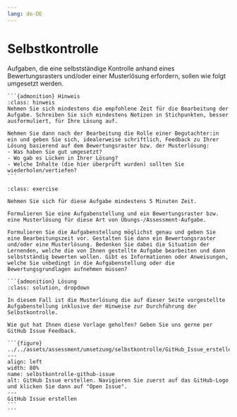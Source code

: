 ```yaml
---
lang: de-DE
---
```


# Selbstkontrolle

Aufgaben, die eine selbstständige Kontrolle anhand eines Bewertungsrasters und/oder einer Musterlösung erfordern, sollen wie folgt umgesetzt werden.

````{margin}
```{admonition} Hinweis
:class: hinweis
Nehmen Sie sich mindestens die empfohlene Zeit für die Bearbeitung der Aufgabe. Schreiben Sie sich mindestens Notizen in Stichpunkten, besser ausformuliert, für Ihre Lösung auf.

Nehmen Sie dann nach der Bearbeitung die Rolle einer Begutachter:in ein und geben Sie sich, idealerweise schriftlich, Feedback zu Ihrer Lösung basierend auf dem Bewertungsraster bzw. der Musterlösung:
- Was haben Sie gut umgesetzt?
- Wo gab es Lücken in Ihrer Lösung?
- Welche Inhalte (die hier überprüft wurden) sollten Sie wiederholen/vertiefen?
```
````
````{admonition} Übung: Erstellung einer Aufgabe mit einem Element der Selbstkontrolle
:class: exercise

Nehmen Sie sich für diese Aufgabe mindestens 5 Minuten Zeit.

Formulieren Sie eine Aufgabenstellung und ein Bewertungsraster bzw. eine Musterlösung für diese Art von Übungs-/Assessment-Aufgabe.

Formulieren Sie die Aufgabenstellung möglichst genau und geben Sie eine Bearbeitungszeit vor. Gestalten Sie dann ein Bewertungsraster und/oder eine Musterlösung. Bedenken Sie dabei die Situation der Lernenden, welche die von Ihnen gestellte Aufgabe bearbeiten und dann selbstständig bewerten wollen. Gibt es Informationen oder Anweisungen, welche Sie unbedingt in die Aufgabenstellung oder die Bewertungsgrundlagen aufnehmen müssen?

```{admonition} Lösung
:class: solution, dropdown

In diesem Fall ist die Musterlösung die auf dieser Seite vorgestellte Aufgabenstellung inklusive der Hinweise zur Durchführung der Selbstkontrolle.

Wie gut hat Ihnen diese Vorlage geholfen? Geben Sie uns gerne per GitHub Issue Feedback.

```{figure} ../../assets/assessment/umsetzung/selbstkontrolle/GitHub_Issue_erstellen.png
---
align: left
width: 80%
name: selbstkontrolle-github-issue
alt: GitHub Issue erstellen. Navigieren Sie zuerst auf das GitHub-Logo und klicken Sie dann auf "Open Issue".
---
GitHub Issue erstellen
```
```
`````